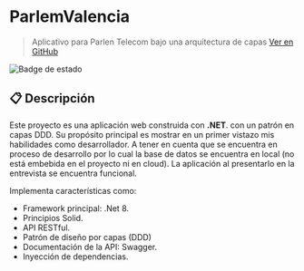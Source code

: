 # ParlemValencia
 >Aplicativo para Parlen Telecom bajo una arquitectura de capas [Ver en GitHub](https://github.com/Siktok/ParlemValencia)

![Badge de estado](https://img.shields.io/badge/estado-en%20acabado-green)

## 📋 Descripción

Este proyecto es una aplicación web construida con **.NET**. con un patrón en capas DDD. Su propósito principal es mostrar en un primer vistazo mis habilidades como desarrollador. A tener en cuenta que se encuentra en proceso de desarrollo por lo cual la base de datos se encuentra en local (no está embebida en el proyecto ni en cloud). La aplicación al presentarlo en la entrevista se encuentra funcional.

Implementa características como:
- Framework principal: .Net 8.
- Principios Solid.
- API RESTful.
- Patrón de diseño por capas (DDD)
- Documentación de la API: Swagger.
- Inyección de dependencias.

